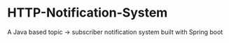 # HTTP-Notification-System
A Java based topic -> subscriber notification system built with Spring boot

